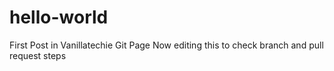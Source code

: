 # hello-world
First Post in Vanillatechie Git Page
Now editing this to check branch and pull request steps
